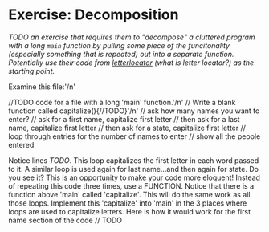 # Exercise: Decomposition

*TODO an exercise that requires them to "decompose" a cluttered program with a long `main` function by pulling
some piece of the funcitonality (especially something that is repeated) out into a separate function. Potentially
use their code from [letterlocator](../letterlocator) (what is letter locator?) as the starting point.*

Examine this file:'/n'

  //TODO code for a file with a long 'main' function.'/n'
    // Write a blank function called capitalize(){//TODO}'/n'
    // ask how many names you want to enter?
    // ask for a first name, capitalize first letter
    // then ask for a last name, capitalize first letter
    // then ask for a state, capitalize first letter
    // loop through entries for the number of names to enter
    // show all the people entered 
    
  
Notice lines *TODO*.  This loop capitalizes the first letter in each word passed to it.  A similar loop is used again for last name...and then again for state. Do you see it?  This is an opportunity to make your code more eloquent! Instead of repeating this code three times, use a FUNCTION.  Notice that there is a function above 'main' called 'capitalize'.  This will do the same work as all those loops.  Implement this 'capitalize' into 'main' in the 3 places where loops are used to capitalize letters.  Here is how it would work for the first name section of the code // TODO




  
  
